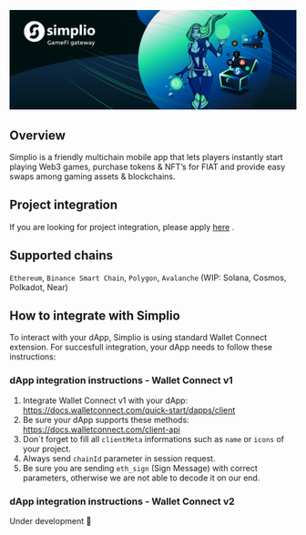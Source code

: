 ![Open Source at Simplio](https://raw.githubusercontent.com/SimplioOfficial/.github/master/github-logo-chest.png) 

## Overview

Simplio is a friendly multichain mobile app that lets players instantly start playing Web3 games, purchase tokens & NFT’s for FIAT and provide easy swaps among gaming assets & blockchains.

## Project integration

If you are looking for project integration, please apply [here](https://simplio.io/apply) .

## Supported chains

`Ethereum`, `Binance Smart Chain`, `Polygon`, `Avalanche` (WIP: Solana, Cosmos, Polkadot, Near)

## How to integrate with Simplio

To interact with your dApp, Simplio is using standard Wallet Connect extension. For succesfull integration, your dApp needs to follow these instructions: 

### dApp integration instructions - Wallet Connect v1

1. Integrate Wallet Connect v1 with your dApp: https://docs.walletconnect.com/quick-start/dapps/client
2. Be sure your dApp supports these methods: https://docs.walletconnect.com/client-api
3. Don´t forget to fill all `clientMeta` informations such as `name` or `icons` of your project.
4. Always send `chainId` parameter in session request.
5. Be sure you are sending `eth_sign` (Sign Message) with correct parameters, otherwise we are not able to decode it on our end.

### dApp integration instructions - Wallet Connect v2

Under development :rocket:
